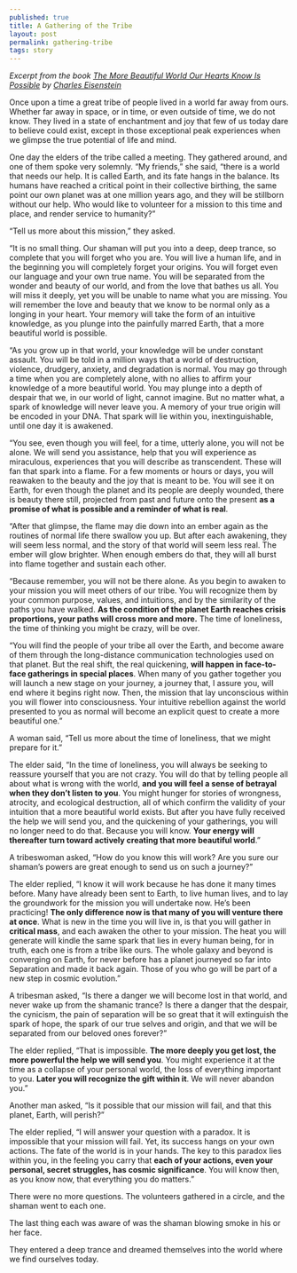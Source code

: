 ```yaml
---
published: true
title: A Gathering of the Tribe
layout: post
permalink: gathering-tribe
tags: story
---
```


_Excerpt from the book [The More Beautiful World Our Hearts Know Is Possible](http://amzn.com/B00CQZ5M5A) by [Charles Eisenstein](http://charleseisenstein.net)_

Once upon a time a great tribe of people lived in a world far away from ours. Whether far away in space, or in time, or even outside of time, we do not know. They lived in a state of enchantment and joy that few of us today dare to believe could exist, except in those exceptional peak experiences when we glimpse the true potential of life and mind. 

One day the elders of the tribe called a meeting. They gathered around, and one of them spoke very solemnly. “My friends,” she said, “there is a world that needs our help. It is called Earth, and its fate hangs in the balance. Its humans have reached a critical point in their collective birthing, the same point our own planet was at one million years ago, and they will be stillborn without our help. Who would like to volunteer for a mission to this time and place, and render service to humanity?” 

“Tell us more about this mission,” they asked. 

“It is no small thing. Our shaman will put you into a deep, deep trance, so complete that you will forget who you are. You will live a human life, and in the beginning you will completely forget your origins. You will forget even our language and your own true name. You will be separated from the wonder and beauty of our world, and from the love that bathes us all. You will miss it deeply, yet you will be unable to name what you are missing. You will remember the love and beauty that we know to be normal only as a longing in your heart. Your memory will take the form of an intuitive knowledge, as you plunge into the painfully marred Earth, that a more beautiful world is possible. 

“As you grow up in that world, your knowledge will be under constant assault. You will be told in a million ways that a world of destruction, violence, drudgery, anxiety, and degradation is normal. You may go through a time when you are completely alone, with no allies to affirm your knowledge of a more beautiful world. You may plunge into a depth of despair that we, in our world of light, cannot imagine. But no matter what, a spark of knowledge will never leave you. A memory of your true origin will be encoded in your DNA. That spark will lie within you, inextinguishable, until one day it is awakened. 

“You see, even though you will feel, for a time, utterly alone, you will not be alone. We will send you assistance, help that you will experience as miraculous, experiences that you will describe as transcendent. These will fan that spark into a flame. For a few moments or hours or days, you will reawaken to the beauty and the joy that is meant to be. You will see it on Earth, for even though the planet and its people are deeply wounded, there is beauty there still, projected from past and future onto the present **as a promise of what is possible and a reminder of what is real**. 

“After that glimpse, the flame may die down into an ember again as the routines of normal life there swallow you up. But after each awakening, they will seem less normal, and the story of that world will seem less real. The ember will glow brighter. When enough embers do that, they will all burst into flame together and sustain each other. 

“Because remember, you will not be there alone. As you begin to awaken to your mission you will meet others of our tribe. You will recognize them by your common purpose, values, and intuitions, and by the similarity of the paths you have walked. **As the condition of the planet Earth reaches crisis proportions, your paths will cross more and more.** The time of loneliness, the time of thinking you might be crazy, will be over. 

“You will find the people of your tribe all over the Earth, and become aware of them through the long-distance communication technologies used on that planet. But the real shift, the real quickening, **will happen in face-to-face gatherings in special places**. When many of you gather together you will launch a new stage on your journey, a journey that, I assure you, will end where it begins right now. Then, the mission that lay unconscious within you will flower into consciousness. Your intuitive rebellion against the world presented to you as normal will become an explicit quest to create a more beautiful one.” 

A woman said, “Tell us more about the time of loneliness, that we might prepare for it.” 

The elder said, “In the time of loneliness, you will always be seeking to reassure yourself that you are not crazy. You will do that by telling people all about what is wrong with the world, **and you will feel a sense of betrayal when they don’t listen to you**. You might hunger for stories of wrongness, atrocity, and ecological destruction, all of which confirm the validity of your intuition that a more beautiful world exists. But after you have fully received the help we will send you, and the quickening of your gatherings, you will no longer need to do that. Because you will know. **Your energy will thereafter turn toward actively creating that more beautiful world**.” 

A tribeswoman asked, “How do you know this will work? Are you sure our shaman’s powers are great enough to send us on such a journey?” 

The elder replied, “I know it will work because he has done it many times before. Many have already been sent to Earth, to live human lives, and to lay the groundwork for the mission you will undertake now. He’s been practicing! **The only difference now is that many of you will venture there at once**. What is new in the time you will live in, is that you will gather in **critical mass**, and each awaken the other to your mission. The heat you will generate will kindle the same spark that lies in every human being, for in truth, each one is from a tribe like ours. The whole galaxy and beyond is converging on Earth, for never before has a planet journeyed so far into Separation and made it back again. Those of you who go will be part of a new step in cosmic evolution.” 

A tribesman asked, “Is there a danger we will become lost in that world, and never wake up from the shamanic trance? Is there a danger that the despair, the cynicism, the pain of separation will be so great that it will extinguish the spark of hope, the spark of our true selves and origin, and that we will be separated from our beloved ones forever?” 

The elder replied, “That is impossible. **The more deeply you get lost, the more powerful the help we will send you**. You might experience it at the time as a collapse of your personal world, the loss of everything important to you. **Later you will recognize the gift within it**. We will never abandon you.” 

Another man asked, “Is it possible that our mission will fail, and that this planet, Earth, will perish?” 

The elder replied, “I will answer your question with a paradox. It is impossible that your mission will fail. Yet, its success hangs on your own actions. The fate of the world is in your hands. The key to this paradox lies within you, in the feeling you carry that **each of your actions, even your personal, secret struggles, has cosmic significance**. You will know then, as you know now, that everything you do matters.” 

There were no more questions. The volunteers gathered in a circle, and the shaman went to each one. 

The last thing each was aware of was the shaman blowing smoke in his or her face. 

They entered a deep trance and dreamed themselves into the world where we find ourselves today.

